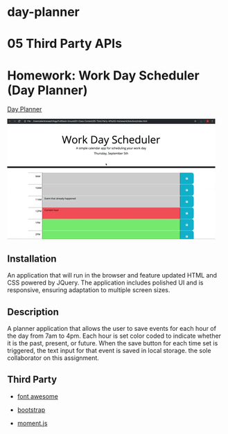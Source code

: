 # day-planner

# 05 Third Party APIs 
# Homework: Work Day Scheduler (Day Planner)

[Day Planner](https://jnm8787.github.io/day-planner/)

![GitHub code size in bytes](05-third-party-apis-homework-demo.gif)

 
## Installation

An application that will run in the browser and feature updated HTML and CSS powered by JQuery. The application includes polished UI and is responsive, ensuring adaptation to multiple screen sizes.

## Description

A planner application that allows the user to save events for each hour of the day from 7am to 4pm. Each hour is set color coded to indicate whether it is the past, present, or future. When the save button for each time set is triggered, the text input for that event is saved in local storage.
the sole collaborator on this assignment.

## Third Party 

* [font awesome](https://fontawesome.com/)
  
* [bootstrap](https://getbootstrap.com/)
  
* [moment.js](https://momentjs.com/)
